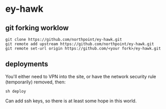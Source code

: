 # ey-hawk

## git forking worklow

```
git clone https://github.com/northpoint/ey-hawk.git
git remote add upstream https://github.com/northpoint/ey-hawk.git
git remote set-url origin https://github.com/<your fork>/ey-hawk.git
```

## deployments

You'll either need to VPN into the site, or have the network security rule (temporarily) removed, then:

```
sh deploy
```

Can add ssh keys, so there is at least some hope in this world.